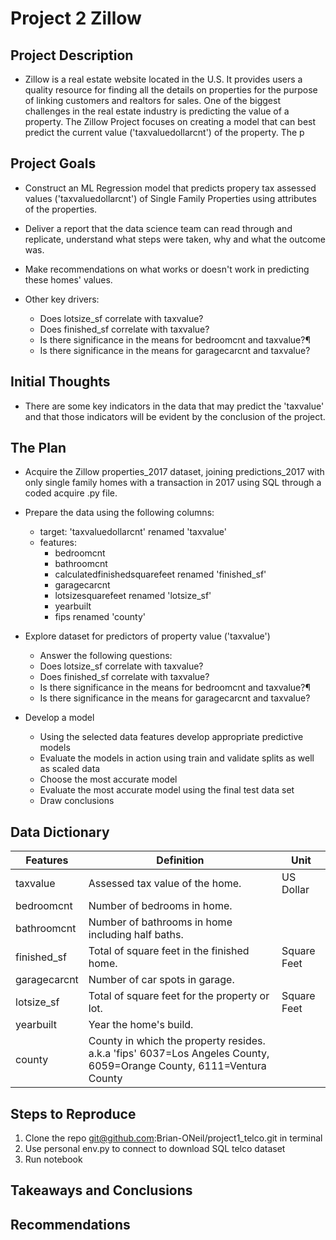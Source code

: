 # Project 2 Zillow

## Project Description

* Zillow is a real estate website located in the U.S. It provides users a quality resource for finding all the details on properties for the purpose of linking customers and realtors for sales. One of the biggest challenges in the real estate industry is predicting the value of a property. The Zillow Project focuses on creating a model that can best predict the current value ('taxvaluedollarcnt') of the property. The p

## Project Goals

* Construct an ML Regression model that predicts propery tax assessed values ('taxvaluedollarcnt') of Single Family Properties using attributes of the properties.

* Deliver a report that the data science team can read through and replicate, understand what steps were taken, why and what the outcome was.

* Make recommendations on what works or doesn't work in predicting these homes' values.

* Other key drivers:
    * Does lotsize_sf correlate with taxvalue?
    * Does finished_sf correlate with taxvalue?
    * Is there significance in the means for bedroomcnt and taxvalue?¶
    * Is there significance in the means for garagecarcnt and taxvalue?
## Initial Thoughts

* There are some key indicators in the data that may predict the 'taxvalue' and that those indicators will be evident by the conclusion of the project.

## The Plan

* Acquire the Zillow properties_2017 dataset, joining predictions_2017 with only single family homes with a transaction in 2017 using SQL through a coded acquire .py file.

* Prepare the data using the following columns:
    * target: 'taxvaluedollarcnt' renamed 'taxvalue'
    * features:
        * bedroomcnt 
        * bathroomcnt
        * calculatedfinishedsquarefeet renamed 'finished_sf'
        * garagecarcnt
        * lotsizesquarefeet renamed 'lotsize_sf'
        * yearbuilt
        * fips renamed 'county'

* Explore dataset for predictors of property value ('taxvalue')
    * Answer the following questions:
    * Does lotsize_sf correlate with taxvalue?
    * Does finished_sf correlate with taxvalue?
    * Is there significance in the means for bedroomcnt and taxvalue?¶
    * Is there significance in the means for garagecarcnt and taxvalue?

* Develop a model
    * Using the selected data features develop appropriate predictive models
    * Evaluate the models in action using train and validate splits as well as scaled data
    * Choose the most accurate model 
    * Evaluate the most accurate model using the final test data set
    * Draw conclusions

## Data Dictionary

| Features     | Definition                                                                                                           | Unit        |
|--------------|----------------------------------------------------------------------------------------------------------------------|-------------|
| taxvalue     | Assessed tax value of the home.                                                                                      | US Dollar   |
| bedroomcnt   | Number of bedrooms in home.                                                                                          |             |
| bathroomcnt  | Number of bathrooms in home including half baths.                                                                    |             |
| finished_sf  | Total of square feet in the finished home.                                                                           | Square Feet |
| garagecarcnt | Number of car spots in garage.                                                                                       |             |
| lotsize_sf   | Total of square feet for the property or lot.                                                                        | Square Feet |
| yearbuilt    | Year the home's build.                                                                                               |             |
| county       | County in which the property resides. a.k.a 'fips' 6037=Los Angeles County, 6059=Orange County,  6111=Ventura County |             |

## Steps to Reproduce
1) Clone the repo git@github.com:Brian-ONeil/project1_telco.git in terminal
2) Use personal env.py to connect to download SQL telco dataset
3) Run notebook

## Takeaways and Conclusions

## Recommendations

